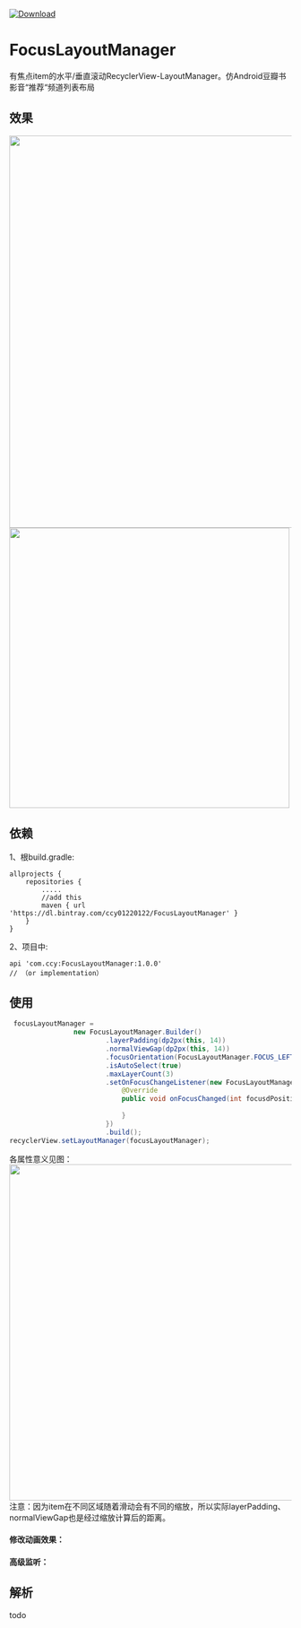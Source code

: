 [ ![Download](https://api.bintray.com/packages/ccy01220122/FocusLayoutManager/FocusLayoutManager/images/download.svg?version=1.0.0) ](https://bintray.com/ccy01220122/FocusLayoutManager/FocusLayoutManager/1.0.0/link)
# FocusLayoutManager
有焦点item的水平/垂直滚动RecyclerView-LayoutManager。仿Android豆瓣书影音“推荐“频道列表布局


## 效果
<img src="https://github.com/CCY0122/FocusLayoutManager/blob/master/pic/hor.jpg" width=700 />
<img src="https://github.com/CCY0122/FocusLayoutManager/blob/master/pic/ver.jpg" width=500 />


## 依赖

1、根build.gradle:
```
allprojects {
    repositories {
        .....
        //add this
        maven { url 'https://dl.bintray.com/ccy01220122/FocusLayoutManager' }
    }
}
```
2、项目中:
```
api 'com.ccy:FocusLayoutManager:1.0.0'
// （or implementation）
```

## 使用


```java
 focusLayoutManager =
                new FocusLayoutManager.Builder()
                        .layerPadding(dp2px(this, 14))
                        .normalViewGap(dp2px(this, 14))
                        .focusOrientation(FocusLayoutManager.FOCUS_LEFT)
                        .isAutoSelect(true)
                        .maxLayerCount(3)
                        .setOnFocusChangeListener(new FocusLayoutManager.OnFocusChangeListener() {
                            @Override
                            public void onFocusChanged(int focusdPosition, int lastFocusdPosition) {
                                
                            }
                        })
                        .build();
recyclerView.setLayoutManager(focusLayoutManager);
```
各属性意义见图：<br/>
<img src="https://github.com/CCY0122/FocusLayoutManager/blob/master/pic/detail.png" width=600 />
<br/>
注意：因为item在不同区域随着滑动会有不同的缩放，所以实际layerPadding、normalViewGap也是经过缩放计算后的距离。

#### 修改动画效果：

#### 高级监听：


## 解析
todo



